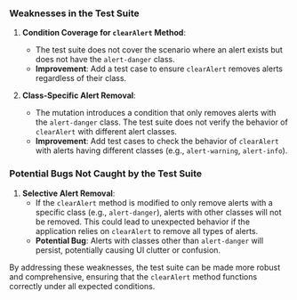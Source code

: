 ### Weaknesses in the Test Suite

1. **Condition Coverage for `clearAlert` Method**:
   - The test suite does not cover the scenario where an alert exists but does not have the `alert-danger` class.
   - **Improvement**: Add a test case to ensure `clearAlert` removes alerts regardless of their class.

2. **Class-Specific Alert Removal**:
   - The mutation introduces a condition that only removes alerts with the `alert-danger` class. The test suite does not verify the behavior of `clearAlert` with different alert classes.
   - **Improvement**: Add test cases to check the behavior of `clearAlert` with alerts having different classes (e.g., `alert-warning`, `alert-info`).

### Potential Bugs Not Caught by the Test Suite

1. **Selective Alert Removal**:
   - If the `clearAlert` method is modified to only remove alerts with a specific class (e.g., `alert-danger`), alerts with other classes will not be removed. This could lead to unexpected behavior if the application relies on `clearAlert` to remove all types of alerts.
   - **Potential Bug**: Alerts with classes other than `alert-danger` will persist, potentially causing UI clutter or confusion.

By addressing these weaknesses, the test suite can be made more robust and comprehensive, ensuring that the `clearAlert` method functions correctly under all expected conditions.